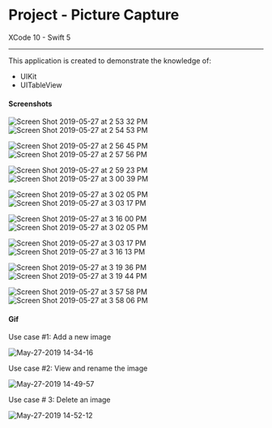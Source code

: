 # Project - Picture Capture

XCode 10 - Swift 5

-----

This application is created to demonstrate the knowledge of:

- UIKit
- UITableView


#### Screenshots

![Screen Shot 2019-05-27 at 2 53 32 PM](https://user-images.githubusercontent.com/15698572/58435662-86b1f900-808f-11e9-9154-44463b347f4a.png)![Screen Shot 2019-05-27 at 2 54 53 PM](https://user-images.githubusercontent.com/15698572/58435667-8dd90700-808f-11e9-80f4-dd7afa0911db.png)

![Screen Shot 2019-05-27 at 2 56 45 PM](https://user-images.githubusercontent.com/15698572/58435724-ead4bd00-808f-11e9-9110-c1eb6715217e.png)![Screen Shot 2019-05-27 at 2 57 56 PM](https://user-images.githubusercontent.com/15698572/58435729-f1633480-808f-11e9-9737-a74f368edfc2.png)

![Screen Shot 2019-05-27 at 2 59 23 PM](https://user-images.githubusercontent.com/15698572/58435800-4c952700-8090-11e9-88d5-db6a31be8c89.png)![Screen Shot 2019-05-27 at 3 00 39 PM](https://user-images.githubusercontent.com/15698572/58435806-528b0800-8090-11e9-95cb-166ff841f262.png)

![Screen Shot 2019-05-27 at 3 02 05 PM](https://user-images.githubusercontent.com/15698572/58435853-a39afc00-8090-11e9-8f52-a442eb9db519.png)![Screen Shot 2019-05-27 at 3 03 17 PM](https://user-images.githubusercontent.com/15698572/58435855-a8f84680-8090-11e9-8b43-a7899b25d9e6.png)

![Screen Shot 2019-05-27 at 3 16 00 PM](https://user-images.githubusercontent.com/15698572/58436285-9252ef00-8092-11e9-978b-278ea8c31a05.png)![Screen Shot 2019-05-27 at 3 02 05 PM](https://user-images.githubusercontent.com/15698572/58437377-b107b480-8097-11e9-8d6b-945d81f20b61.png)

![Screen Shot 2019-05-27 at 3 03 17 PM](https://user-images.githubusercontent.com/15698572/58435855-a8f84680-8090-11e9-8b43-a7899b25d9e6.png)![Screen Shot 2019-05-27 at 3 16 13 PM](https://user-images.githubusercontent.com/15698572/58437433-ec09e800-8097-11e9-874e-302534b8832a.png)

![Screen Shot 2019-05-27 at 3 19 36 PM](https://user-images.githubusercontent.com/15698572/58437454-0e036a80-8098-11e9-95ef-4f4967dce302.png)![Screen Shot 2019-05-27 at 3 19 44 PM](https://user-images.githubusercontent.com/15698572/58437467-178cd280-8098-11e9-96d8-a45b8a0947bd.png)

![Screen Shot 2019-05-27 at 3 57 58 PM](https://user-images.githubusercontent.com/15698572/58437720-3cce1080-8099-11e9-9830-128eca4fba46.png)![Screen Shot 2019-05-27 at 3 58 06 PM](https://user-images.githubusercontent.com/15698572/58437727-42c3f180-8099-11e9-8491-d9bbcb3b57dd.png)

#### Gif

Use case #1: Add a new image

![May-27-2019 14-34-16](https://user-images.githubusercontent.com/15698572/58435168-33d74200-808d-11e9-85b2-dd4eef8b1e0a.gif)

Use case #2: View and rename the image

![May-27-2019 14-49-57](https://user-images.githubusercontent.com/15698572/58435501-c88e6f80-808e-11e9-8780-570e95a9a9b3.gif)

Use case # 3: Delete an image

![May-27-2019 14-52-12](https://user-images.githubusercontent.com/15698572/58435583-13a88280-808f-11e9-8f2c-699411e03a49.gif)
